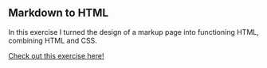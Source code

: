 
## Markdown to HTML

In this exercise I turned the design of a markup page into functioning HTML, combining HTML and CSS.

[Check out this exercise here!](https://htmlpreview.github.io/?https://github.com/SeanWinderickx/Learning-Markup/blob/master/index.html)